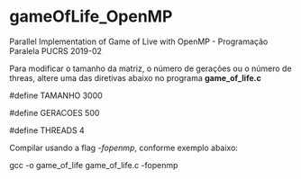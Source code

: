 # gameOfLife_OpenMP
Parallel Implementation of Game of Live with OpenMP - Programação Paralela PUCRS 2019-02

Para modificar o tamanho da matriz, o número de gerações ou o número de threas, altere uma das diretivas abaixo no programa **game_of_life.c**

#define TAMANHO 3000

#define GERACOES 500

#define THREADS 4

Compilar usando a flag *-fopenmp*, conforme exemplo abaixo:

gcc -o game_of_life game_of_life.c -fopenmp
